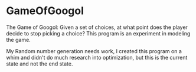 # GameOfGoogol
The Game of Googol: Given a set of choices, at what point does the player decide to stop picking a choice? This program is an experiment in modeling the game.

My Random number generation needs work, I created this program on a whim and didn't do much research into optimization, but this is the current state and not the end state.